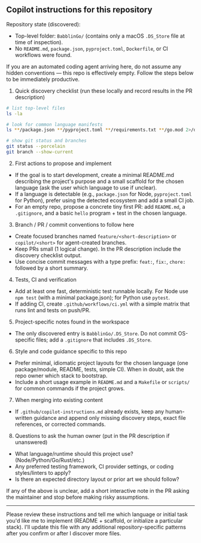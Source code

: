 ## Copilot instructions for this repository

Repository state (discovered):
- Top-level folder: `BabblinGo/` (contains only a macOS `.DS_Store` file at time of inspection).
- No `README.md`, `package.json`, `pyproject.toml`, `Dockerfile`, or CI workflows were found.

If you are an automated coding agent arriving here, do not assume any hidden conventions — this repo is effectively empty. Follow the steps below to be immediately productive.

1) Quick discovery checklist (run these locally and record results in the PR description)

```bash
# list top-level files
ls -la

# look for common language manifests
ls **/package.json **/pyproject.toml **/requirements.txt **/go.mod 2>/dev/null || true

# show git status and branches
git status --porcelain
git branch --show-current
```

2) First actions to propose and implement
- If the goal is to start development, create a minimal README.md describing the project's purpose and a small scaffold for the chosen language (ask the user which language to use if unclear).
- If a language is detectable (e.g., `package.json` for Node, `pyproject.toml` for Python), prefer using the detected ecosystem and add a small CI job.
- For an empty repo, propose a concrete tiny first PR: add `README.md`, a `.gitignore`, and a basic `hello` program + test in the chosen language.

3) Branch / PR / commit conventions to follow here
- Create focused branches named `feature/<short-description>` or `copilot/<short>` for agent-created branches.
- Keep PRs small (1 logical change). In the PR description include the discovery checklist output.
- Use concise commit messages with a type prefix: `feat:`, `fix:`, `chore:` followed by a short summary.

4) Tests, CI and verification
- Add at least one fast, deterministic test runnable locally. For Node use `npm test` (with a minimal package.json); for Python use `pytest`.
- If adding CI, create `.github/workflows/ci.yml` with a simple matrix that runs lint and tests on push/PR.

5) Project-specific notes found in the workspace
- The only discovered entry is `BabblinGo/.DS_Store`. Do not commit OS-specific files; add a `.gitignore` that includes `.DS_Store`.

6) Style and code guidance specific to this repo
- Prefer minimal, idiomatic project layouts for the chosen language (one package/module, README, tests, simple CI). When in doubt, ask the repo owner which stack to bootstrap.
- Include a short usage example in `README.md` and a `Makefile` or `scripts/` for common commands if the project grows.

7) When merging into existing content
- If `.github/copilot-instructions.md` already exists, keep any human-written guidance and append only missing discovery steps, exact file references, or corrected commands.

8) Questions to ask the human owner (put in the PR description if unanswered)
- What language/runtime should this project use? (Node/Python/Go/Rust/etc.)
- Any preferred testing framework, CI provider settings, or coding styles/linters to apply?
- Is there an expected directory layout or prior art we should follow?

If any of the above is unclear, add a short interactive note in the PR asking the maintainer and stop before making risky assumptions.

---
Please review these instructions and tell me which language or initial task you'd like me to implement (README + scaffold, or initialize a particular stack). I'll update this file with any additional repository-specific patterns after you confirm or after I discover more files.
